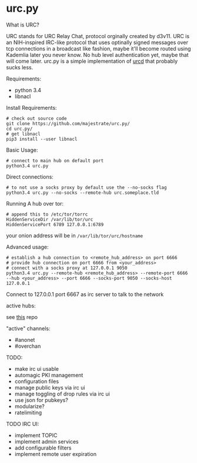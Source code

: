 urc.py
======


What is URC?

URC stands for URC Relay Chat, protocol orginally created by d3v11.
URC is an NIH-inspired IRC-like protocol that uses optinally signed messages over tcp
connections in a broadcast like fashion, maybe it'll become routed using Kademlia later you never know.
No hub level authentication yet, maybe that will come later.
urc.py is a simple implementation of [urcd](https://github.com/d3v11b0t/urcd) that probably sucks less.

Requirements:

* python 3.4
* libnacl

Install Requirements:

    # check out source code
    git clone https://github.com/majestrate/urc.py/
    cd urc.py/
    # get libnacl
    pip3 install --user libnacl

Basic Usage:

    # connect to main hub on default port
    python3.4 urc.py 

Direct connections:

    # to not use a socks proxy by default use the --no-socks flag
    python3.4 urc.py --no-socks --remote-hub urc.someplace.tld

Running A hub over tor:

    # append this to /etc/tor/torrc
    HiddenServiceDir /var/lib/tor/urc
    HiddenServicePort 6789 127.0.0.1:6789

your onion address will be in `/var/lib/tor/urc/hostname`

Advanced usage:

    # establish a hub connection to <remote_hub_address> on port 6666
    # provide hub connection on port 6666 from <your_address>
    # connect with a socks proxy at 127.0.0.1 9050
    python3.4 urc.py --remote-hub <remote_hub_address> --remote-port 6666 --hub <your_address> --port 6666 --socks-port 9050 --socks-host 127.0.0.1


Connect to 127.0.0.1 port 6667 as irc server to talk to the network

active hubs:

see [this](https://github.com/JosephSWilliams/urcd/tree/master/db/urchub) repo

"active" channels:

* #anonet
* #overchan



TODO:

* make irc ui usable
* automagic PKI management
* configuration files
* manage public keys via irc ui
* manage toggling of drop rules via irc ui
* use json for pubkeys?
* modularize?
* ratelimiting

TODO IRC UI:

* implement TOPIC
* implement admin services
* add configurable filters
* implement remote user expiration

